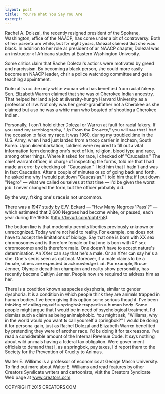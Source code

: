 ```yaml
---
layout: post
title:  You're What You Say You Are
excerpt:
---
```


Rachel A. Dolezal, the recently resigned president of the Spokane, Washington, office of the NAACP, has come under a bit of controversy. Both of her parents are white, but for eight years, Dolezal claimed that she was black. In addition to her role as president of an NAACP chapter, Dolezal was an instructor of Africana studies at Eastern Washington University.

Some critics claim that Rachel Dolezal's actions were motivated by greed and narcissism. By becoming a black person, she could more easily become an NAACP leader, chair a police watchdog committee and get a teaching appointment.

Dolezal is not the only white woman who has benefited from racial fakery. Sen. Elizabeth Warren claimed that she was of Cherokee Indian ancestry. That helped her land a job at diversity-hungry Harvard University as a professor of law. Not only was her great-grandfather not a Cherokee as she claimed but also he was a white man who boasted of shooting a Cherokee Indian.

Personally, I don't hold either Dolezal or Warren at fault for racial fakery. If you read my autobiography, "Up From the Projects," you will see that I had the occasion to fake my race. It was 1960, during my troubled time in the U.S. Army, when I had just landed from a troop carrier in Incheon, South Korea. Upon disembarkation, soldiers were required to fill out a vital information form denoting one's next of kin, religion, blood type and race, among other things. Where it asked for race, I checked off "Caucasian." The chief warrant officer, in charge of inspecting the forms, told me that I had made an error by checking off "Caucasian." I told him that I hadn't and was in fact Caucasian. After a couple of minutes or so of going back and forth, he asked me why I would put down "Caucasian." I told him that if I put down "Negro" — what we called ourselves at that time — I'd be given the worst job. I never changed the form, but the officer probably did.

By the way, faking one's race is not uncommon.

 There was a 1947 study by E.W. Eckard — "How Many Negroes 'Pass'?" — which estimated that 2,600 Negroes had become white, or passed, each year during the 1930s (http://tinyurl.com/pqhfzh8).

The bottom line is that modernity permits liberties previously unknown or unrecognized. Today we're not held to reality. For example, one does not have to accept the limitations of biology. Say that one is born with XX sex chromosomes and is therefore female or that one is born with XY sex chromosomes and is therefore male. One doesn't have to accept nature's determination. An XXer can say that he's a male. Or an XYer can say he's a she. One's sex is seen as optional. Moreover, if a male claims to be a female, others are expected to acknowledge that. For example, Bruce Jenner, Olympic decathlon champion and reality show personality, has recently become Caitlyn Jenner. People now are required to address him as her.

There is a condition known as species dysphoria, similar to gender dysphoria. It is a condition in which people think they are animals trapped in human bodies. I've been giving this option some serious thought. I've been thinking of calling myself a springbok trapped in a human body. Some people might argue that I would be in need of psychological treatment. I'd dismiss such a claim as being animalphobic. You might ask, "Williams, why in the world would you want to call yourself a springbok?" I would be doing it for personal gain, just as Rachel Dolezal and Elizabeth Warren benefited by pretending they were of another race. I'd be doing it for tax reasons. I've read a considerable amount of the Internal Revenue Code. It says nothing about wild animals having a federal tax obligation. Were government officials to demand that I, as a springbok, pay taxes, I'd report them to the Society for the Prevention of Cruelty to Animals.

Walter E. Williams is a professor of economics at George Mason University. To find out more about Walter E. Williams and read features by other Creators Syndicate writers and cartoonists, visit the Creators Syndicate Web page at www.creators.com.

COPYRIGHT 2015 CREATORS.COM
